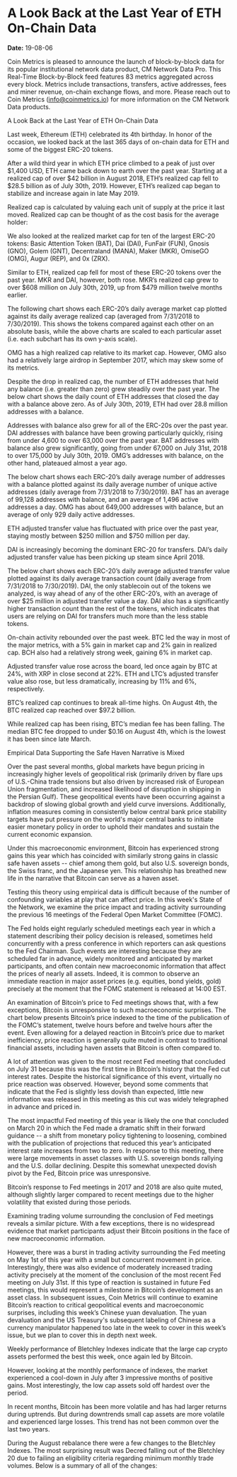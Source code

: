 # A Look Back at the Last Year of ETH On-Chain Data

**Date:** 19-08-06

Coin Metrics is pleased to announce the launch of block-by-block data for its popular institutional network data product, CM Network Data Pro. This Real-Time Block-by-Block feed features 83 metrics aggregated across every block. Metrics include transactions, transfers, active addresses, fees and miner revenue, on-chain exchange flows, and more. Please reach out to Coin Metrics (info@coinmetrics.io) for more information on the CM Network Data products.

A Look Back at the Last Year of ETH On-Chain Data

Last week, Ethereum (ETH) celebrated its 4th birthday. In honor of the occasion, we looked back at the last 365 days of on-chain data for ETH and some of the biggest ERC-20 tokens.

After a wild third year in which ETH price climbed to a peak of just over $1,400 USD, ETH came back down to earth over the past year. Starting at a realized cap of over $42 billion in August 2018, ETH’s realized cap fell to $28.5 billion as of July 30th, 2019. However, ETH’s realized cap began to stabilize and increase again in late May 2019.

Realized cap is calculated by valuing each unit of supply at the price it last moved. Realized cap can be thought of as the cost basis for the average holder:

We also looked at the realized market cap for ten of the largest ERC-20 tokens: Basic Attention Token (BAT), Dai (DAI), FunFair (FUN), Gnosis (GNO), Golem (GNT), Decentraland (MANA), Maker (MKR), OmiseGO (OMG), Augur (REP), and 0x (ZRX).

Similar to ETH, realized cap fell for most of these ERC-20 tokens over the past year. MKR and DAI, however, both rose. MKR’s realized cap grew to over $608 million on July 30th, 2019, up from $479 million twelve months earlier.

The following chart shows each ERC-20’s daily average market cap plotted against its daily average realized cap (averaged from 7/31/2018 to 7/30/2019). This shows the tokens compared against each other on an absolute basis, while the above charts are scaled to each particular asset (i.e. each subchart has its own y-axis scale).

OMG has a high realized cap relative to its market cap. However, OMG also had a relatively large airdrop in September 2017, which may skew some of its metrics.

Despite the drop in realized cap, the number of ETH addresses that held any balance (i.e. greater than zero) grew steadily over the past year. The below chart shows the daily count of ETH addresses that closed the day with a balance above zero. As of July 30th, 2019, ETH had over 28.8 million addresses with a balance.

Addresses with balance also grew for all of the ERC-20s over the past year. DAI addresses with balance have been growing particularly quickly, rising from under 4,600 to over 63,000 over the past year. BAT addresses with balance also grew significantly, going from under 67,000 on July 31st, 2018 to over 175,000 by July 30th, 2019. OMG’s addresses with balance, on the other hand, plateaued almost a year ago.

The below chart shows each ERC-20’s daily average number of addresses with a balance plotted against its daily average number of unique active addresses (daily average from 7/31/2018 to 7/30/2019). BAT has an average of 99,128 addresses with balance, and an average of 1,496 active addresses a day. OMG has about 649,000 addresses with balance, but an average of only 929 daily active addresses.

ETH adjusted transfer value has fluctuated with price over the past year, staying mostly between $250 million and $750 million per day.

DAI is increasingly becoming the dominant ERC-20 for transfers. DAI’s daily adjusted transfer value has been picking up steam since April 2018.

The below chart shows each ERC-20’s daily average adjusted transfer value plotted against its daily average transaction count (daily average from 7/31/2018 to 7/30/2019). DAI, the only stablecoin out of the tokens we analyzed, is way ahead of any of the other ERC-20’s, with an average of over $25 million in adjusted transfer value a day. DAI also has a significantly higher transaction count than the rest of the tokens, which indicates that users are relying on DAI for transfers much more than the less stable tokens.

On-chain activity rebounded over the past week. BTC led the way in most of the major metrics, with a 5% gain in market cap and 2% gain in realized cap. BCH also had a relatively strong week, gaining 6% in market cap.

Adjusted transfer value rose across the board, led once again by BTC at 24%, with XRP in close second at 22%. ETH and LTC’s adjusted transfer value also rose, but less dramatically, increasing by 11% and 6%, respectively.

BTC’s realized cap continues to break all-time highs. On August 4th, the BTC realized cap reached over $97.2 billion.

While realized cap has been rising, BTC’s median fee has been falling. The median BTC fee dropped to under $0.16 on August 4th, which is the lowest it has been since late March.

Empirical Data Supporting the Safe Haven Narrative is Mixed

Over the past several months, global markets have begun pricing in increasingly higher levels of geopolitical risk (primarily driven by flare ups of U.S.-China trade tensions but also driven by increased risk of European Union fragmentation, and increased likelihood of disruption in shipping in the Persian Gulf). These geopolitical events have been occurring against a backdrop of slowing global growth and yield curve inversions. Additionally, inflation measures coming in consistently below central bank price stability targets have put pressure on the world's major central banks to initiate easier monetary policy in order to uphold their mandates and sustain the current economic expansion.

Under this macroeconomic environment, Bitcoin has experienced strong gains this year which has coincided with similarly strong gains in classic safe haven assets -- chief among them gold, but also U.S. sovereign bonds, the Swiss franc, and the Japanese yen. This relationship has breathed new life in the narrative that Bitcoin can serve as a haven asset.

Testing this theory using empirical data is difficult because of the number of confounding variables at play that can affect price. In this week's State of the Network, we examine the price impact and trading activity surrounding the previous 16 meetings of the Federal Open Market Committee (FOMC).

The Fed holds eight regularly scheduled meetings each year in which a statement describing their policy decision is released, sometimes held concurrently with a press conference in which reporters can ask questions to the Fed Chairman. Such events are interesting because they are scheduled far in advance, widely monitored and anticipated by market participants, and often contain new macroeconomic information that affect the prices of nearly all assets. Indeed, it is common to observe an immediate reaction in major asset prices (e.g. equities, bond yields, gold) precisely at the moment that the FOMC statement is released at 14:00 EST.

An examination of Bitcoin’s price to Fed meetings shows that, with a few exceptions, Bitcoin is unresponsive to such macroeconomic surprises. The chart below presents Bitcoin’s price indexed to the time of the publication of the FOMC’s statement, twelve hours before and twelve hours after the event. Even allowing for a delayed reaction in Bitcoin’s price due to market inefficiency, price reaction is generally quite muted in contrast to traditional financial assets, including haven assets that Bitcoin is often compared to.

A lot of attention was given to the most recent Fed meeting that concluded on July 31 because this was the first time in Bitcoin’s history that the Fed cut interest rates. Despite the historical significance of this event, virtually no price reaction was observed. However, beyond some comments that indicate that the Fed is slightly less dovish than expected, little new information was released in this meeting as this cut was widely telegraphed in advance and priced in.

The most impactful Fed meeting of this year is likely the one that concluded on March 20 in which the Fed made a dramatic shift in their forward guidance -- a shift from monetary policy tightening to loosening, combined with the publication of projections that reduced this year’s anticipated interest rate increases from two to zero. In response to this meeting, there were large movements in asset classes with U.S. sovereign bonds rallying and the U.S. dollar declining. Despite this somewhat unexpected dovish pivot by the Fed, Bitcoin price was unresponsive.

Bitcoin’s response to Fed meetings in 2017 and 2018 are also quite muted, although slightly larger compared to recent meetings due to the higher volatility that existed during those periods.

Examining trading volume surrounding the conclusion of Fed meetings reveals a similar picture. With a few exceptions, there is no widespread evidence that market participants adjust their Bitcoin positions in the face of new macroeconomic information.

However, there was a burst in trading activity surrounding the Fed meeting on May 1st of this year with a small but concurrent movement in price. Interestingly, there was also evidence of moderately increased trading activity precisely at the moment of the conclusion of the most recent Fed meeting on July 31st. If this type of reaction is sustained in future Fed meetings, this would represent a milestone in Bitcoin’s development as an asset class. In subsequent issues, Coin Metrics will continue to examine Bitcoin’s reaction to critical geopolitical events and macroeconomic surprises, including this week’s Chinese yuan devaluation. The yuan devaluation and the US Treasury's subsequent labeling of Chinese as a currency manipulator happened too late in the week to cover in this week’s issue, but we plan to cover this in depth next week.

Weekly performance of Bletchley Indexes indicate that the large cap crypto assets performed the best this week, once again led by Bitcoin.

However, looking at the monthly performance of indexes, the market experienced a cool-down in July after 3 impressive months of positive gains. Most interestingly, the low cap assets sold off hardest over the period.

In recent months, Bitcoin has been more volatile and has had larger returns during uptrends. But during downtrends small cap assets are more volatile and experienced large losses. This trend has not been common over the last two years.

During the August rebalance there were a few changes to the Bletchley Indexes. The most surprising result was Decred falling out of the Bletchley 20 due to failing an eligibility criteria regarding minimum monthly trade volumes. Below is a summary of all of the changes:
